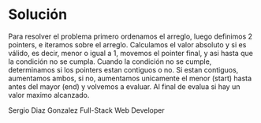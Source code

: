# Solución
Para resolver el problema primero ordenamos el arreglo, luego definimos 2 pointers, e iteramos sobre el arreglo.
Calculamos el valor absoluto y si es válido, es decir, menor o igual a 1,
movemos el pointer final, y asi hasta que la condición no se cumpla.
Cuando la condición no se cumple, determinamos si los pointers estan contiguos o no.
Si estan contiguos, aumentamos ambos, si no, aumentamos unicamente el menor (start)
hasta antes del  mayor (end) y volvemos a evaluar. Al final de evalua si hay un valor
maximo alcanzado.

Sergio Diaz Gonzalez
Full-Stack Web Developer